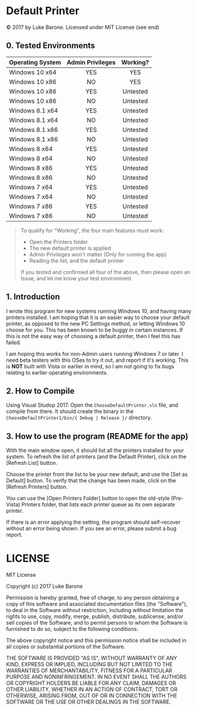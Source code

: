 Default Printer
===============

&copy; 2017 by Luke Barone. Licensed under MIT License (see end)

## 0. Tested Environments


| Operating System | Admin Privileges | Working? |
|:---|  :---:  |  :---:  |
| Windows 10 x64   |         YES      |    YES   |
| Windows 10 x86   |         NO       | YES |
| Windows 10 x86   |         YES      | Untested |
| Windows 10 x86   |         NO       | Untested |
| Windows 8.1 x64  |         YES      | Untested |
| Windows 8.1 x64  |         NO       | Untested |
| Windows 8.1 x86  |         YES      | Untested |
| Windows 8.1 x86  |         NO       | Untested |
| Windows 8 x64    |         YES      | Untested |
| Windows 8 x64    |         NO       | Untested |
| Windows 8 x86    |         YES      | Untested |
| Windows 8 x86    |         NO       | Untested |
| Windows 7 x64    |         YES      | Untested |
| Windows 7 x64    |         NO       | Untested |
| Windows 7 x86    |         YES      | Untested |
| Windows 7 x86    |         NO       | Untested |


> To qualify for "Working", the four main features must work:
>
> - Open the Printers folder
> - The new default printer is applied
> - Admin Privileges won't matter (Only for running the app)
> - Reading the list, and the default printer
>
> If you tested and confirmed all four of the above, then please open an 
Issue, and let me know your test environment.

## 1. Introduction

I wrote this program for new systems running Windows 10, and having many
printers installed. I am hoping that it is an easier way to choose your
default printer, as opposed to the new PC Settings method, or letting Windows
10 choose for you. This has been known to be buggy in certain instances.
If this is not the easy way of choosing a default printer, then I feel this
has failed.

I am hoping this works for non-Admin users running Windows 7 or later. I 
need beta testers with this OSes to try it out, and report if it's 
working. This is **NOT** built with Vista or earlier in mind, so I am 
not going to fix bugs relating to earlier operating environments.

## 2. How to Compile

Using Visual Studop 2017. Open the `ChooseDefaultPrinter.sln` file, and 
compile from there. It should create the binary in the 
`ChooseDefaultPrinter1/bin/{ Debug | Release }/` directory.

## 3. How to use the program (README for the app)

With the main window open, it should list all the printers installed for your
system. To refresh the list of printers (and the Default Printer), click 
on the [Refresh List] button.

Choose the printer from the list to be your new default, and use the
[Set as Default] button. To verify that the change has been made, click 
on the [Refresh Printers] button.

You can use the [Open Printers Folder] button to open the old-style 
(Pre-Vista) Printers folder, that lists each printer queue as its own 
separate printer.

If there is an error applying the setting, the program should self-recover
without an error being shown. If you see an error, please submit a bug report.

LICENSE
=======

MIT License

Copyright (c) 2017 Luke Barone

Permission is hereby granted, free of charge, to any person obtaining a copy
of this software and associated documentation files (the "Software"), to deal
in the Software without restriction, including without limitation the rights
to use, copy, modify, merge, publish, distribute, sublicense, and/or sell
copies of the Software, and to permit persons to whom the Software is
furnished to do so, subject to the following conditions:

The above copyright notice and this permission notice shall be included in all
copies or substantial portions of the Software.

THE SOFTWARE IS PROVIDED "AS IS", WITHOUT WARRANTY OF ANY KIND, EXPRESS OR
IMPLIED, INCLUDING BUT NOT LIMITED TO THE WARRANTIES OF MERCHANTABILITY,
FITNESS FOR A PARTICULAR PURPOSE AND NONINFRINGEMENT. IN NO EVENT SHALL THE
AUTHORS OR COPYRIGHT HOLDERS BE LIABLE FOR ANY CLAIM, DAMAGES OR OTHER
LIABILITY, WHETHER IN AN ACTION OF CONTRACT, TORT OR OTHERWISE, ARISING FROM,
OUT OF OR IN CONNECTION WITH THE SOFTWARE OR THE USE OR OTHER DEALINGS IN THE
SOFTWARE.
